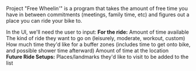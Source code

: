 
Project "Free Wheelin'" is a program that takes the amount of free time you have in between commitments (meetings, family time, etc) and figures out a place you can ride your bike to.  

In the UI, we'll need the user to input:
    **For the ride:**
        Amount of time available
        The kind of ride they want to go on (leisurely, moderate, workout, custom)
        How much time they'd like for a buffer zones (includes time to get onto bike, and possible shower time afterward)
        Amount of time at the location       
    **Future Ride Setups:**
        Places/landmarks they'd like to visit to be added to the list
        